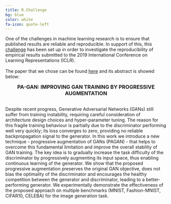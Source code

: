 ```yaml
---
title: R.Challenge
bg: blue
color: white
fa-icon: quote-left
---
```

<p style='text-align: justify;'>

One of the challenges in machine learning research is to ensure that published results are reliable and reproducible. In support of this, this <a href="https://github.com/reproducibility-challenge/iclr_2019">challenge</a> has been set up in order to investigate the reproducibility of empirical results submitted to the 2019 International Conference on Learning Representations (ICLR).
<br>
<br>
The paper that we chose can be found <a href="https://openreview.net/pdf?id=ByeNFoRcK7">here</a> and its abstract is showed below:
<br>
<font size="+0.5">
<strong> <center> PA-GAN: IMPROVING GAN TRAINING BY PROGRESSIVE AUGMENTATION </center> </strong>
</font>
<br>
<p>
Despite recent progress, Generative Adversarial Networks (GANs) still suffer from training instability, requiring careful consideration of architecture design choices and hyper-parameter tuning. The reason for this fragile training behaviour is partially due to the discriminator performing well very quickly; its loss converges to zero, providing no reliable backpropagation signal to the generator. In this work we introduce a new technique - progressive augmentation of GANs (PAGAN) - that helps to overcome this fundamental limitation and improve the overall stability of GAN training. The key idea is to gradually increase the task difficulty of the discriminator by progressively augmenting its input space, thus enabling continuous learning of the generator. We show that the proposed progressive augmentation preserves the original GAN objective, does not bias the optimality of the discriminator and encourages the healthy competition between the generator and discriminator, leading to a better-performing generator. We experimentally demonstrate the effectiveness of the proposed approach on multiple benchmarks (MNIST, Fashion-MNIST, CIFAR10, CELEBA) for the image generation task.
</p>
</p>
